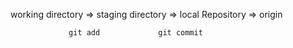 working directory => staging directory => local Repository => origin

                 git add             git commit